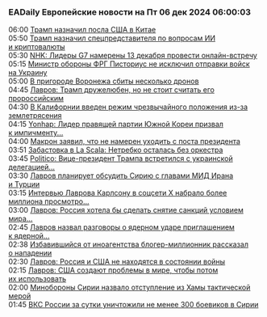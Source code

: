 <h3>EADaily Европейские новости на Пт 06 дек 2024 06:00:03</h3>
<div class="rssn table">
  <span class="smaller gray hspace">06:00</span>
  <a class="nodecor" href="https://eadaily.com/ru/news/2024/12/06/tramp-naznachil-posla-ssha-v-kitae">Трамп назначил посла США в Китае</a>
</div>
<div class="rssn table">
  <span class="smaller gray hspace">05:50</span>
  <a class="nodecor" href="https://eadaily.com/ru/news/2024/12/06/tramp-naznachil-specpredstavitelya-po-voprosam-ii-i-kriptovalyuty">Трамп назначил спецпредставителя по вопросам ИИ и криптовалюты</a>
</div>
<div class="rssn table">
  <span class="smaller gray hspace">05:30</span>
  <a class="nodecor" href="https://eadaily.com/ru/news/2024/12/06/nhk-lidery-g7-namereny-13-dekabrya-provesti-onlayn-vstrechu">NHK: Лидеры G7 намерены 13 декабря провести онлайн-встречу</a>
</div>
<div class="rssn table">
  <span class="smaller gray hspace">05:15</span>
  <a class="nodecor" href="https://eadaily.com/ru/news/2024/12/06/ministr-oborony-frg-pistorius-ne-isklyuchil-otpravki-voysk-na-ukrainu">Министр обороны ФРГ Писториус не исключил отправки войск на Украину</a>
</div>
<div class="rssn table">
  <span class="smaller gray hspace">05:00</span>
  <a class="nodecor" href="https://eadaily.com/ru/news/2024/12/06/v-prigorode-voronezha-sbity-neskolko-dronov">В пригороде Воронежа сбиты несколько дронов</a>
</div>
<div class="rssn table">
  <span class="smaller gray hspace">04:45</span>
  <a class="nodecor" href="https://eadaily.com/ru/news/2024/12/06/lavrov-tramp-druzhelyuben-no-ne-stoit-schitat-ego-prorossiyskim">Лавров: Трамп дружелюбен, но не стоит считать его пророссийским</a>
</div>
<div class="rssn table">
  <span class="smaller gray hspace">04:30</span>
  <a class="nodecor" href="https://eadaily.com/ru/news/2024/12/06/v-kalifornii-vveden-rezhim-chrezvychaynogo-polozheniya-iz-za-zemletryaseniya">В Калифорнии введен режим чрезвычайного положения из-за землетрясения</a>
</div>
<div class="rssn table">
  <span class="smaller gray hspace">04:15</span>
  <a class="nodecor" href="https://eadaily.com/ru/news/2024/12/06/yonhap-lider-pravyashchey-partii-yuzhnoy-korei-prizval-k-impichmentu-prezidenta">Yonhap: Лидер правящей партии Южной Кореи призвал к импичменту...</a>
</div>
<div class="rssn table">
  <span class="smaller gray hspace">04:00</span>
  <a class="nodecor" href="https://eadaily.com/ru/news/2024/12/06/makron-zayavil-chto-ne-nameren-uhodit-s-posta-prezidenta">Макрон заявил, что не намерен уходить с поста президента</a>
</div>
<div class="rssn table">
  <span class="smaller gray hspace">03:51</span>
  <a class="nodecor" href="https://eadaily.com/ru/news/2024/12/06/zabastovka-v-la-scala-netrebko-ostalas-bez-orkestra">Забастовка в La Scala: Нетребко осталась без оркестра</a>
</div>
<div class="rssn table">
  <span class="smaller gray hspace">03:45</span>
  <a class="nodecor" href="https://eadaily.com/ru/news/2024/12/06/politico-vice-prezident-trampa-vstretilsya-s-ukrainskoy-delegaciey-v-vashingtone">Politico: Вице-президент Трампа встретился с украинской делегацией...</a>
</div>
<div class="rssn table">
  <span class="smaller gray hspace">03:30</span>
  <a class="nodecor" href="https://eadaily.com/ru/news/2024/12/06/lavrov-planiruet-obsudit-siriyu-s-glavami-mid-irana-i-turcii">Лавров планирует обсудить Сирию с главами МИД Ирана и Турции</a>
</div>
<div class="rssn table">
  <span class="smaller gray hspace">03:15</span>
  <a class="nodecor" href="https://eadaily.com/ru/news/2024/12/06/intervyu-lavrova-karlsonu-v-socseti-h-nabralo-bolee-milliona-prosmotrov">Интервью Лаврова Карлсону в соцсети Х набрало более миллиона просмотро...</a>
</div>
<div class="rssn table">
  <span class="smaller gray hspace">03:00</span>
  <a class="nodecor" href="https://eadaily.com/ru/news/2024/12/06/lavrov-rossiya-hotela-by-sdelat-snyatie-sankciy-usloviem-mira-po-ukraine">Лавров: Россия хотела бы сделать снятие санкций условием мира...</a>
</div>
<div class="rssn table">
  <span class="smaller gray hspace">02:45</span>
  <a class="nodecor" href="https://eadaily.com/ru/news/2024/12/06/lavrov-nazval-razgovory-o-yadernom-udare-priglasheniem-k-yadernoy-katastrofe">Лавров назвал разговоры о ядерном ударе приглашением к ядерной...</a>
</div>
<div class="rssn table">
  <span class="smaller gray hspace">02:38</span>
  <a class="nodecor" href="https://eadaily.com/ru/news/2024/12/06/izbavivshiysya-ot-inoagentstva-bloger-millionnik-rasskazal-o-napadenii">Избавившийся от иноагентства блогер-миллионник рассказал о нападении</a>
</div>
<div class="rssn table">
  <span class="smaller gray hspace">02:30</span>
  <a class="nodecor" href="https://eadaily.com/ru/news/2024/12/06/lavrov-rossiya-i-ssha-ne-nahodyatsya-v-sostoyanii-voyny">Лавров: Россия и США не находятся в состоянии войны</a>
</div>
<div class="rssn table">
  <span class="smaller gray hspace">02:15</span>
  <a class="nodecor" href="https://eadaily.com/ru/news/2024/12/06/lavrov-ssha-sozdayut-problemy-v-mire-chtoby-potom-ih-ispolzovat">Лавров: США создают проблемы в мире, чтобы потом их использовать</a>
</div>
<div class="rssn table">
  <span class="smaller gray hspace">02:00</span>
  <a class="nodecor" href="https://eadaily.com/ru/news/2024/12/06/minoborony-sirii-nazvalo-otstuplenie-iz-hamy-takticheskoy-meroy">Минобороны Сирии назвало отступление из Хамы тактической мерой</a>
</div>
<div class="rssn table">
  <span class="smaller gray hspace">01:45</span>
  <a class="nodecor" href="https://eadaily.com/ru/news/2024/12/06/vks-rossii-za-sutki-unichtozhili-ne-menee-300-boevikov-v-sirii">ВКС России за сутки уничтожили не менее 300 боевиков в Сирии</a>
</div>